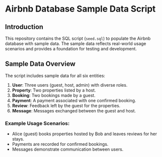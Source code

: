 # Airbnb Database Sample Data Script

## Introduction
This repository contains the SQL script (`seed.sql`) to populate the Airbnb database with sample data. The sample data reflects real-world usage scenarios and provides a foundation for testing and development.

## Sample Data Overview
The script includes sample data for all six entities:
1. **User**: Three users (guest, host, admin) with diverse roles.
2. **Property**: Two properties listed by a host.
3. **Booking**: Two bookings made by a guest.
4. **Payment**: A payment associated with one confirmed booking.
5. **Review**: Feedback left by the guest for the properties.
6. **Message**: Messages exchanged between the guest and host.

### Example Usage Scenarios:
- Alice (guest) books properties hosted by Bob and leaves reviews for her stays.
- Payments are recorded for confirmed bookings.
- Messages demonstrate communication between users.
